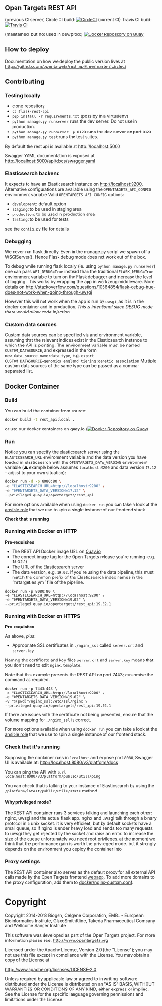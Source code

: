 ## Open Targets REST API
(previous CI server) Circle CI build: [![CircleCI](https://circleci.com/gh/opentargets/rest_api.svg?style=svg&circle-token=a6f30fb72fe7b0b079ad0f3cd232ef02a43b9e35)](https://circleci.com/gh/opentargets/rest_api)
(current CI) Travis CI build: [![Travis CI](https://travis-ci.com/opentargets/rest_api.svg?branch=master)](https://travis-ci.com/opentargets/rest_api)

(maintained, but not used in dev/prod:) [![Docker Repository on Quay](https://quay.io/repository/opentargets/rest_api/status "Docker Repository on Quay")](https://quay.io/repository/opentargets/rest_api)

## How to deploy

Documentation on how we deploy the public version lives at https://github.com/opentargets/rest_api/tree/master/.circleci

## Contributing
### Testing locally

- clone repository
- ```cd flask-rest-api```
- ```pip install -r requirements.txt``` (possiby in a virtualenv)
- ```python manage.py runserver``` runs the dev server. Do not use in production.
- ```python manage.py runserver -p 8123``` runs the dev server on port `8123`
- ```python manage.py test``` runs the test suites.

By default the rest api is available at [http://localhost:5000](http://localhost:5000)

Swagger YAML documentation is exposed at  [http://localhost:5000/api/docs/swagger.yaml](http://localhost:5000/api/docs/swagger.yaml)

### Elasticsearch backend
It expects to have an Elasticsearch instance on [http://localhost:9200](http://localhost:9200). 
Alternative configurations are available using the `OPENTARGETS_API_CONFIG` environment variable
Valid `OPENTARGETS_API_CONFIG` options:

- `development`: default option
- `staging`: to be used in staging area
- `production`: to be used in production area
- `testing`: to be used for tests

see the `config.py` file for details

### Debugging
We never run flask directly. Even in the manage.py script we spawn off a
WSGIServer(). Hence Flask debug mode does not work out of the box. 

To debug while running flask locally (ie. using `python manage.py runserver`) 
one can pass `API_DEBUG=True` instead than the traditional `FLASK_DEBUG=True`
environment variable to turn on the Flask debugger and increase the level of logging. 
This works by wrapping the app in werkzeug middleware.
More details on http://stackoverflow.com/questions/10364854/flask-debug-true-does-not-work-when-going-through-uwsgi

However this will not work when the app is run by `uwsgi`, as it is in 
the docker container and in production. _This is intentional since DEBUG
mode there would allow code injection._

### Custom data sources

Custom data sources can be specified via and environment variable, assuming that the relevant indices exist in the Elasticsearch instance to which the API is pointing.
The environment variable must be named `CUSTOM_DATASOURCE`, and expressed in the form `new_data_source_name:data_type`, e.g.
`export CUSTOM_DATASOURCE=genomics_england_tiering:genetic_association`
Multiple custom data sources of the same type can be passed as a comma-separated list.

## Docker Container
### Build
You can build the container from source:
```bash
docker build -t rest_api:local .
```
or use our docker containers on quay.io ([![Docker Repository on Quay](https://quay.io/repository/opentargets/rest_api/status "Docker Repository on Quay")](https://quay.io/repository/opentargets/rest_api))

### Run
Notice you can specify the elasticsearch server using the `ELASTICSEARCH_URL` environment variable and the data version you have loaded in elasticsearch with
the `OPENTARGETS_DATA_VERSION` environment variable (:warning: example below assumes `localhost:9200` and data version `17.12` - adjust to your
own situation):
```bash
docker run -d -p 8080:80 \
-e "ELASTICSEARCH_URL=http://localhost:9200" \
-e "OPENTARGETS_DATA_VERSION=17.12" \
--privileged quay.io/opentargets/rest_api
```
For more options available when using `docker run` you can take a look at the [ansible role](https://github.com/opentargets/biogen_instance/blob/master/roles/web/tasks/main.yml) that we use to spin a single instance of our frontend stack.

**Check that is running**

### Running with Docker on HTTP

**Pre-requisites**
 * The REST API Docker image URL on [Quay.io](https://quay.io/repository/opentargets/rest_api?tab=tags)
 * The correct image tag for the Open Targets release you're running (e.g. 19.02.1)
 * The URL of the Elasticsearch server
 * The data version, e.g. `19.02`. If you're using the data pipeline,
   this must match the common prefix of the Elasticsearch index names
   in the ‘mrtarget.es.yml’ file of the pipeline.

```
docker run -p 8080:80 \
-e "ELASTICSEARCH_URL=http://localhost:9200" \
-e "OPENTARGETS_DATA_VERSION=19.02" \
--privileged quay.io/opentargets/rest_api:19.02.1
```

### Running with Docker on HTTPS

**Pre-requisites**

As above, _plus_:

* Appropriate SSL certificates in `./nginx_ssl` called `server.crt` and `server.key`

Naming the certificate and key files `server.crt` and `server.key` means that you don't need to edit `nginx.template`.

Note that this example presents the REST API on port 7443; customise the command as required.

```
docker run -p 7443:443 \
-e "ELASTICSEARCH_URL=http://localhost:9200" \
-e "OPENTARGETS_DATA_VERSION=19.02" \
-v "$(pwd)"/nginx_ssl:/etc/ssl/nginx \
--privileged quay.io/opentargets/rest_api:19.02.1
```

If there are issues with the certificate not being presented, ensure that the volume mapping for `./nginx_ssl` is correct.

For more options available when using `docker run` you can take a look at the [ansible role](https://github.com/opentargets/biogen_instance/blob/master/roles/web/tasks/main.yml) that we use to spin a single instance of our frontend stack.

### Check that it's running
Supposing the container runs in `localhost` and expose port `8080`, Swagger UI is available at: [http://localhost:8080/v3/platform/docs](http://localhost:8080/v3/platform/docs)

You can ping the API with `curl localhost:8080/v3/platform/public/utils/ping`

You can check that is talking to your instance of Elasticsearch by using the `/platform/latest/public/utils/stats` method.

#### Why privileged mode?

The REST API container runs 3 services talking and launching each other: nginx, uwsgi and the actual flask app.
nginx and uwsgi talk through a binary protocol in a unix socket.
it is very efficient, but by default sockets have a small queue, so if nginx is under heavy load and sends too many requests to uwsgi they get rejected by the socket and raise an error. to increase the size of the queue unfortunately you need root privileges.
at the moment we think that the performance gain is worth the privileged mode. but it strongly depends on the environment you deploy the container into

### Proxy settings

The REST API container also serves as the default proxy for all external API calls made by the Open Targets frontend [webapp](https://github.com/opentargets/webapp). To add more domains to the proxy configuration, add them to
[docker/nginx-custom.conf](docker/nginx-custom.conf).

# Copyright
Copyright 2014-2018 Biogen, Celgene Corporation, EMBL - European Bioinformatics Institute, GlaxoSmithKline, Takeda Pharmaceutical Company and Wellcome Sanger Institute

This software was developed as part of the Open Targets project. For more information please see: http://www.opentargets.org

Licensed under the Apache License, Version 2.0 (the "License");
you may not use this file except in compliance with the License.
You may obtain a copy of the License at

   http://www.apache.org/licenses/LICENSE-2.0

Unless required by applicable law or agreed to in writing, software
distributed under the License is distributed on an "AS IS" BASIS,
WITHOUT WARRANTIES OR CONDITIONS OF ANY KIND, either express or implied.
See the License for the specific language governing permissions and
limitations under the License.
